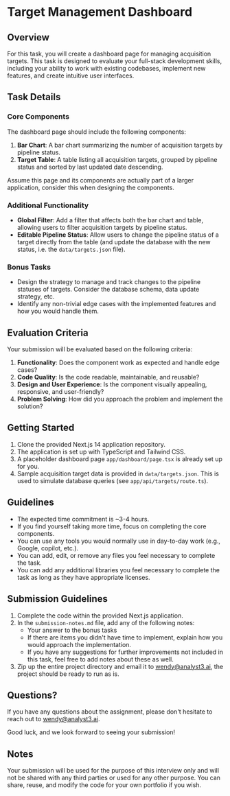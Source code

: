 # Target Management Dashboard

## Overview

For this task, you will create a dashboard page for managing acquisition targets. This task is designed to evaluate your full-stack development skills, including your ability to work with existing codebases, implement new features, and create intuitive user interfaces.

## Task Details

### Core Components

The dashboard page should include the following components:

1. **Bar Chart**: A bar chart summarizing the number of acquisition targets by pipeline status.
2. **Target Table**: A table listing all acquisition targets, grouped by pipeline status and sorted by last updated date descending.

Assume this page and its components are actually part of a larger application, consider this when designing the components.

### Additional Functionality

- **Global Filter**: Add a filter that affects both the bar chart and table, allowing users to filter acquisition targets by pipeline status.
- **Editable Pipeline Status**: Allow users to change the pipeline status of a target directly from the table (and update the database with the new status, i.e. the `data/targets.json` file).

### Bonus Tasks

- Design the strategy to manage and track changes to the pipeline statuses of targets. Consider the database schema, data update strategy, etc.
- Identify any non-trivial edge cases with the implemented features and how you would handle them.

## Evaluation Criteria

Your submission will be evaluated based on the following criteria:

1. **Functionality**: Does the component work as expected and handle edge cases?
2. **Code Quality**: Is the code readable, maintainable, and reusable?
3. **Design and User Experience**: Is the component visually appealing, responsive, and user-friendly?
4. **Problem Solving**: How did you approach the problem and implement the solution?

## Getting Started

1. Clone the provided Next.js 14 application repository.
2. The application is set up with TypeScript and Tailwind CSS.
3. A placeholder dashboard page `app/dashboard/page.tsx` is already set up for you.
4. Sample acquisition target data is provided in `data/targets.json`. This is used to simulate database queries (see `app/api/targets/route.ts`).

## Guidelines

- The expected time commitment is ~3-4 hours.
- If you find yourself taking more time, focus on completing the core components.
- You can use any tools you would normally use in day-to-day work (e.g., Google, copilot, etc.).
- You can add, edit, or remove any files you feel necessary to complete the task.
- You can add any additional libraries you feel necessary to complete the task as long as they have appropriate licenses.

## Submission Guidelines

1. Complete the code within the provided Next.js application.
2. In the `submission-notes.md` file, add any of the following notes:
   - Your answer to the bonus tasks
   - If there are items you didn't have time to implement, explain how you would approach the implementation.
   - If you have any suggestions for further improvements not included in this task, feel free to add notes about these as well.
3. Zip up the entire project directory and email it to wendy@analyst3.ai, the project should be ready to run as is.

## Questions?

If you have any questions about the assignment, please don't hesitate to reach out to wendy@analyst3.ai.

Good luck, and we look forward to seeing your submission!

## Notes

Your submission will be used for the purpose of this interview only and will not be shared with any third parties or used for any other purpose. You can share, reuse, and modify the code for your own portfolio if you wish.
